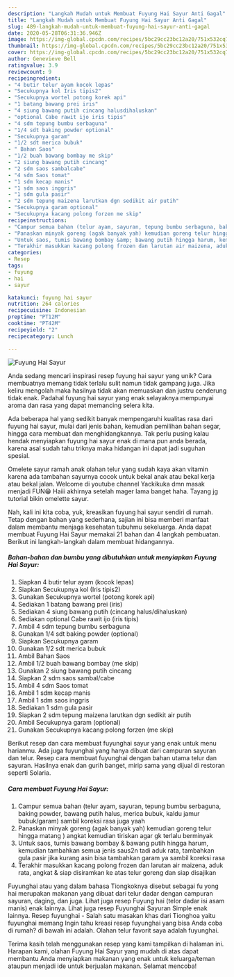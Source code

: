 ```yaml
---
description: "Langkah Mudah untuk Membuat Fuyung Hai Sayur Anti Gagal"
title: "Langkah Mudah untuk Membuat Fuyung Hai Sayur Anti Gagal"
slug: 489-langkah-mudah-untuk-membuat-fuyung-hai-sayur-anti-gagal
date: 2020-05-28T06:31:36.946Z
image: https://img-global.cpcdn.com/recipes/5bc29cc23bc12a20/751x532cq70/fuyung-hai-sayur-foto-resep-utama.jpg
thumbnail: https://img-global.cpcdn.com/recipes/5bc29cc23bc12a20/751x532cq70/fuyung-hai-sayur-foto-resep-utama.jpg
cover: https://img-global.cpcdn.com/recipes/5bc29cc23bc12a20/751x532cq70/fuyung-hai-sayur-foto-resep-utama.jpg
author: Genevieve Bell
ratingvalue: 3.9
reviewcount: 9
recipeingredient:
- "4 butir telur ayam kocok lepas"
- "Secukupnya kol Iris tipis2"
- "Secukupnya wortel potong korek api"
- "1 batang bawang prei iris"
- "4 siung bawang putih cincang halusdihaluskan"
- "optional Cabe rawit ijo iris tipis"
- "4 sdm tepung bumbu serbaguna"
- "1/4 sdt baking powder optional"
- "Secukupnya garam"
- "1/2 sdt merica bubuk"
- " Bahan Saos"
- "1/2 buah bawang bombay me skip"
- "2 siung bawang putih cincang"
- "2 sdm saos sambalcabe"
- "4 sdm Saos tomat"
- "1 sdm kecap manis"
- "1 sdm saos inggris"
- "1 sdm gula pasir"
- "2 sdm tepung maizena larutkan dgn sedikit air putih"
- "Secukupnya garam optional"
- "Secukupnya kacang polong forzen me skip"
recipeinstructions:
- "Campur semua bahan (telur ayam, sayuran, tepung bumbu serbaguna, baking powder, bawang putih halus, merica bubuk, kaldu jamur bubuk/garam) sambil koreksi rasa juga yaah"
- "Panaskan minyak goreng (agak banyak yah) kemudian goreng telur hingga matang ) angkat kemudian tiriskan agar gk terlalu berminyak"
- "Untuk saos, tumis bawang bombay &amp; bawang putih hingga harum, kemudian tambahkan semua jenis saus2n tadi aduk rata, tambahkan gula pasir jika kurang asin bisa tambahkan garam ya sambil koreksi rasa"
- "Terakhir masukkan kacang polong frozen dan larutan air maizena, aduk rata, angkat &amp; siap disiramkan ke atas telur goreng dan siap disajikan"
categories:
- Resep
tags:
- fuyung
- hai
- sayur

katakunci: fuyung hai sayur 
nutrition: 264 calories
recipecuisine: Indonesian
preptime: "PT12M"
cooktime: "PT42M"
recipeyield: "2"
recipecategory: Lunch

---
```



![Fuyung Hai Sayur](https://img-global.cpcdn.com/recipes/5bc29cc23bc12a20/751x532cq70/fuyung-hai-sayur-foto-resep-utama.jpg)

Anda sedang mencari inspirasi resep fuyung hai sayur yang unik? Cara membuatnya memang tidak terlalu sulit namun tidak gampang juga. Jika keliru mengolah maka hasilnya tidak akan memuaskan dan justru cenderung tidak enak. Padahal fuyung hai sayur yang enak selayaknya mempunyai aroma dan rasa yang dapat memancing selera kita.

Ada beberapa hal yang sedikit banyak mempengaruhi kualitas rasa dari fuyung hai sayur, mulai dari jenis bahan, kemudian pemilihan bahan segar, hingga cara membuat dan menghidangkannya. Tak perlu pusing kalau hendak menyiapkan fuyung hai sayur enak di mana pun anda berada, karena asal sudah tahu triknya maka hidangan ini dapat jadi suguhan spesial.

Omelete sayur ramah anak olahan telur yang sudah kaya akan vitamin karena ada tambahan sayurnya cocok untuk bekal anak atau bekal kerja atau bekal jalan. Welcome di youtube channel Yackikuka dmn masak menjadi FUN😁 Haiii akhirnya setelah mager lama banget haha. Tayang jg tutorial bikin omelette sayur.


Nah, kali ini kita coba, yuk, kreasikan fuyung hai sayur sendiri di rumah. Tetap dengan bahan yang sederhana, sajian ini bisa memberi manfaat dalam membantu menjaga kesehatan tubuhmu sekeluarga. Anda dapat membuat Fuyung Hai Sayur memakai 21 bahan dan 4 langkah pembuatan. Berikut ini langkah-langkah dalam membuat hidangannya.

<!--inarticleads1-->

##### Bahan-bahan dan bumbu yang dibutuhkan untuk menyiapkan Fuyung Hai Sayur:

1. Siapkan 4 butir telur ayam (kocok lepas)
1. Siapkan Secukupnya kol (Iris tipis2)
1. Gunakan Secukupnya wortel (potong korek api)
1. Sediakan 1 batang bawang prei (iris)
1. Sediakan 4 siung bawang putih (cincang halus/dihaluskan)
1. Sediakan optional Cabe rawit ijo (iris tipis)
1. Ambil 4 sdm tepung bumbu serbaguna
1. Gunakan 1/4 sdt baking powder (optional)
1. Siapkan Secukupnya garam
1. Gunakan 1/2 sdt merica bubuk
1. Ambil  Bahan Saos
1. Ambil 1/2 buah bawang bombay (me skip)
1. Gunakan 2 siung bawang putih cincang
1. Siapkan 2 sdm saos sambal/cabe
1. Ambil 4 sdm Saos tomat
1. Ambil 1 sdm kecap manis
1. Ambil 1 sdm saos inggris
1. Sediakan 1 sdm gula pasir
1. Siapkan 2 sdm tepung maizena larutkan dgn sedikit air putih
1. Ambil Secukupnya garam (optional)
1. Gunakan Secukupnya kacang polong forzen (me skip)


Berikut resep dan cara membuat fuyunghai sayur yang enak untuk menu harianmu. Ada juga fuyunghai yang hanya dibuat dari campuran sayuran dan telur. Resep cara membuat fuyunghai dengan bahan utama telur dan sayuran. Hasilnya enak dan gurih banget, mirip sama yang dijual di restoran seperti Solaria. 

<!--inarticleads2-->

##### Cara membuat Fuyung Hai Sayur:

1. Campur semua bahan (telur ayam, sayuran, tepung bumbu serbaguna, baking powder, bawang putih halus, merica bubuk, kaldu jamur bubuk/garam) sambil koreksi rasa juga yaah
1. Panaskan minyak goreng (agak banyak yah) kemudian goreng telur hingga matang ) angkat kemudian tiriskan agar gk terlalu berminyak
1. Untuk saos, tumis bawang bombay &amp; bawang putih hingga harum, kemudian tambahkan semua jenis saus2n tadi aduk rata, tambahkan gula pasir jika kurang asin bisa tambahkan garam ya sambil koreksi rasa
1. Terakhir masukkan kacang polong frozen dan larutan air maizena, aduk rata, angkat &amp; siap disiramkan ke atas telur goreng dan siap disajikan


Fuyunghai atau yang dalam bahasa Tiongkoknya disebut sebagai fu yong hai merupakan makanan yang dibuat dari telur dadar dengan campuran sayuran, daging, dan juga. Lihat juga resep Fuyung hai (telor dadar isi asam manis) enak lainnya. Lihat juga resep Fuyunghai Sayuran Simple enak lainnya. Resep fuyunghai - Salah satu masakan khas dari Tionghoa yaitu fuyunghai memang Ingin tahu kreasi resep fuyunghai yang bisa Anda coba di rumah? di bawah ini adalah. Olahan telur favorit saya adalah fuyunghai. 

Terima kasih telah menggunakan resep yang kami tampilkan di halaman ini. Harapan kami, olahan Fuyung Hai Sayur yang mudah di atas dapat membantu Anda menyiapkan makanan yang enak untuk keluarga/teman ataupun menjadi ide untuk berjualan makanan. Selamat mencoba!
